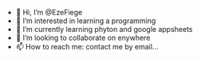 - 👋 Hi, I’m @EzeFiege
- 👀 I’m interested in learning a programming 
- 🌱 I’m currently learning phyton and google appsheets
- 💞️ I’m looking to collaborate on enywhere 
- 📫 How to reach me: contact me by email...

<!---
EzeFiege/EzeFiege is a ✨ special ✨ repository because its `README.md` (this file) appears on your GitHub profile.
You can click the Preview link to take a look at your changes.
--->

